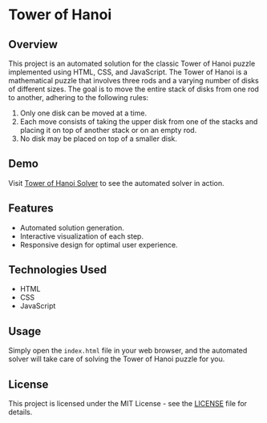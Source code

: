 # Tower of Hanoi

## Overview
This project is an automated solution for the classic Tower of Hanoi puzzle implemented using HTML, CSS, and JavaScript. The Tower of Hanoi is a mathematical puzzle that involves three rods and a varying number of disks of different sizes. The goal is to move the entire stack of disks from one rod to another, adhering to the following rules:
1. Only one disk can be moved at a time.
2. Each move consists of taking the upper disk from one of the stacks and placing it on top of another stack or on an empty rod.
3. No disk may be placed on top of a smaller disk.

## Demo
Visit [Tower of Hanoi Solver](#maclow42.github.io/HanoiTower/) to see the automated solver in action.

## Features
- Automated solution generation.
- Interactive visualization of each step.
- Responsive design for optimal user experience.

## Technologies Used
- HTML
- CSS
- JavaScript

## Usage
Simply open the `index.html` file in your web browser, and the automated solver will take care of solving the Tower of Hanoi puzzle for you.

## License
This project is licensed under the MIT License - see the [LICENSE](LICENSE) file for details.
